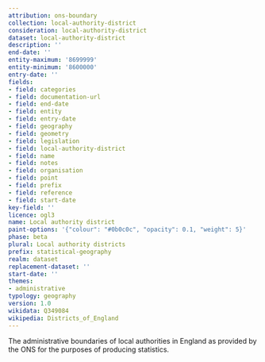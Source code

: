 ```yaml
---
attribution: ons-boundary
collection: local-authority-district
consideration: local-authority-district
dataset: local-authority-district
description: ''
end-date: ''
entity-maximum: '8699999'
entity-minimum: '8600000'
entry-date: ''
fields:
- field: categories
- field: documentation-url
- field: end-date
- field: entity
- field: entry-date
- field: geography
- field: geometry
- field: legislation
- field: local-authority-district
- field: name
- field: notes
- field: organisation
- field: point
- field: prefix
- field: reference
- field: start-date
key-field: ''
licence: ogl3
name: Local authority district
paint-options: '{"colour": "#0b0c0c", "opacity": 0.1, "weight": 5}'
phase: beta
plural: Local authority districts
prefix: statistical-geography
realm: dataset
replacement-dataset: ''
start-date: ''
themes:
- administrative
typology: geography
version: 1.0
wikidata: Q349084
wikipedia: Districts_of_England
---
```


The administrative boundaries of local authorities in England as provided by the ONS for the purposes of producing statistics.
